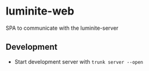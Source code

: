 # luminite-web

SPA to communicate with the luminite-server

## Development

- Start development server with `trunk server --open`